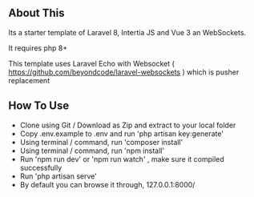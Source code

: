 ## About This

Its a starter template of Laravel 8, Intertia JS and Vue 3 an WebSockets.

It requires php 8+

This template uses Laravel Echo with Websocket ( https://github.com/beyondcode/laravel-websockets ) which is pusher replacement

## How To Use

- Clone using Git / Download as Zip and extract to your local folder
- Copy .env.example to .env and run 'php artisan key:generate'
- Using terminal / command, run 'composer install'
- Using terminal / command, run 'npm install'
- Run 'npm run dev' or 'npm run watch' , make sure it compiled successfully 
- Run 'php artisan serve'
- By default you can browse it through, 127.0.0.1:8000/
